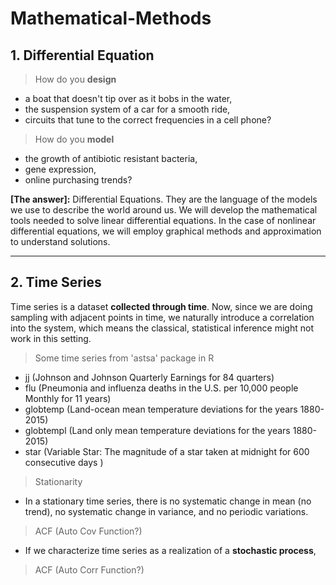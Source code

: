 # Mathematical-Methods

## 1. Differential Equation
> How do you **design**
 - a boat that doesn't tip over as it bobs in the water,
 - the suspension system of a car for a smooth ride,
 - circuits that tune to the correct frequencies in a cell phone?

> How do you **model**
 - the growth of antibiotic resistant bacteria,
 - gene expression,
 - online purchasing trends?

__[The answer]:__ Differential Equations. They are the language of the models we use to describe the world around us. We will develop the mathematical tools needed to solve linear differential equations. In the case of nonlinear differential equations, we will employ graphical methods and approximation to understand solutions.


-------------------------------------------------------------------------------------------------------------------
## 2. Time Series
Time series is a dataset **collected through time**. Now, since we are doing sampling with adjacent points in time, we naturally introduce a correlation into the system, which means the classical, statistical inference might not work in this setting.  
> Some time series from 'astsa' package in R
 - jj (Johnson and Johnson Quarterly Earnings for 84 quarters)
 - flu (Pneumonia and influenza deaths in the U.S. per 10,000 people Monthly for 11 years)
 - globtemp (Land-ocean mean temperature deviations for the years 1880-2015)
 - globtempl (Land only mean temperature deviations for the years 1880-2015)
 - star (Variable Star: The magnitude of a star taken at midnight for 600 consecutive days )  
> Stationarity
 - In a stationary time series, there is no systematic change in mean (no trend), no systematic change in variance, and no periodic variations.
 
 
 
 
> ACF (Auto Cov Function?)
 - If we characterize time series as a realization of a **stochastic process**,  

> ACF (Auto Corr Function?)







































